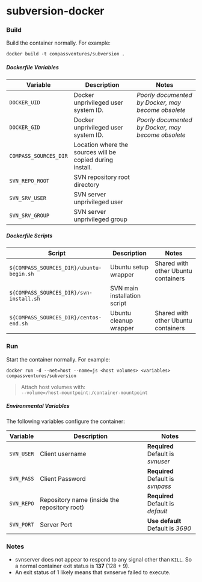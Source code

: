 # subversion-docker

### Build

Build the container normally.  For example:

```console
docker build -t compassventures/subversion .
```

##### Dockerfile Variables

Variable | Description | Notes
-------- | ----------- | -----
`DOCKER_UID` | Docker unprivileged user system ID. | *Poorly documented by Docker, may become obsolete*
`DOCKER_GID` | Docker unprivileged user system ID. | *Poorly documented by Docker, may become obsolete*
`COMPASS_SOURCES_DIR` | Location where the sources will be copied during install. |
`SVN_REPO_ROOT` | SVN repository root directory |
`SVN_SRV_USER` | SVN server unprivileged user |
`SVN_SRV_GROUP` | SVN server unprivileged group |


##### Dockerfile Scripts

Script | Description | Notes
-------- | ----------- | -----
`${COMPASS_SOURCES_DIR}/ubuntu-begin.sh` | Ubuntu setup wrapper | Shared with other Ubuntu containers
`${COMPASS_SOURCES_DIR}/svn-install.sh` | SVN main installation script |
`${COMPASS_SOURCES_DIR}/centos-end.sh` | Ubuntu cleanup wrapper | Shared with other Ubuntu containers

### Run

Start the container normally.  For example:

```console
docker run -d --net=host --name=js <host volumes> <variables> compassventures/subversion
```

> Attach host volumes with:<br />
> `--volume=/host-mountpoint:/container-mountpoint`

##### Environmental Variables

The following variables configure the container:

Variable | Description | Notes
-------- | ----------- | -----
`SVN_USER` | Client username | **Required** <br /> Default is *svnuser*
`SVN_PASS` | Client Password | **Required** <br /> Default is *svnpass*
`SVN_REPO` | Repository name (inside the repository root) | **Required** <br /> Default is *default*
`SVN_PORT` | Server Port | **Use default** <br /> Default is *3690*

### Notes

- svnserver does not appear to respond to any signal other than `KILL`.  So a normal container exit status is **137** (128 + 9).
- An exit status of 1 likely means that svnserve failed to execute.
